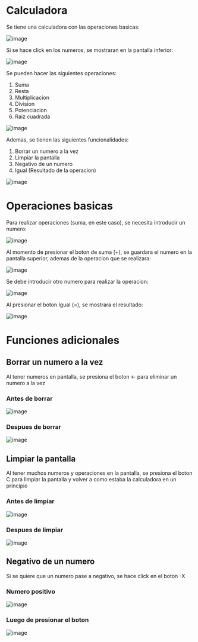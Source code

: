# Calculadora

Se tiene una calculadora con las operaciones basicas:


![image](https://github.com/Barriose01/CalculadoraReact/assets/107152796/f7833b97-723d-410b-a41a-b4ac5430b4ce)


Si se hace click en los numeros, se mostraran en la pantalla inferior:


![image](https://github.com/Barriose01/CalculadoraReact/assets/107152796/20c1d638-50d7-4872-ba9b-f9173f62b240)


Se pueden hacer las siguientes operaciones:

1) Suma
2) Resta
3) Multiplicacion
4) Division
5) Potenciacion
6) Raiz cuadrada


![image](https://github.com/Barriose01/CalculadoraReact/assets/107152796/96554e2d-8019-4523-83c3-4cc041e94e75)


Ademas, se tienen las siguientes funcionalidades:

1) Borrar un numero a la vez
2) Limpiar la pantalla
3) Negativo de un numero
4) Igual (Resultado de la operacion)


![image](https://github.com/Barriose01/CalculadoraReact/assets/107152796/442c0ab8-77fc-4b31-9003-2690b38ab41e)


# Operaciones basicas

Para realizar operaciones (suma, en este caso), se necesita introducir un numero:


![image](https://github.com/Barriose01/CalculadoraReact/assets/107152796/04c127c2-b403-4aa7-93ec-6c89d150ac92)


Al momento de presionar el boton de suma (+), se guardara el numero en la pantalla superior, ademas de la operacion que se realizara:


![image](https://github.com/Barriose01/CalculadoraReact/assets/107152796/0e28c92a-755e-4cb5-bf3d-664743a98c53)


Se debe introducir otro numero para realizar la operacion:


![image](https://github.com/Barriose01/CalculadoraReact/assets/107152796/0001e8a3-4ba8-4d20-9228-e28e5024bbb3)


Al presionar el boton Igual (=), se mostrara el resultado:


![image](https://github.com/Barriose01/CalculadoraReact/assets/107152796/5a5dfddb-9452-4e62-afa1-862012a70b62)



# Funciones adicionales

## Borrar un numero a la vez

Al tener numeros en pantalla, se presiona el boton ← para eliminar un numero a la vez

### Antes de borrar


![image](https://github.com/Barriose01/CalculadoraReact/assets/107152796/d3491546-fcce-4a98-8200-634118168cf7)


### Despues de borrar


![image](https://github.com/Barriose01/CalculadoraReact/assets/107152796/cc608894-6828-4576-a6f0-c9641ed777e3)


## Limpiar la pantalla

Al tener muchos numeros y operaciones en la pantalla, se presiona el boton C para limpiar la pantalla y volver a como estaba la calculadora en un principio

### Antes de limpiar


![image](https://github.com/Barriose01/CalculadoraReact/assets/107152796/ccd5d783-33ba-4d2f-a0da-d812cc0f98ac)

### Despues de limpiar


![image](https://github.com/Barriose01/CalculadoraReact/assets/107152796/eaac7934-1689-44b5-a2aa-8ea8906dba02)


## Negativo de un numero

Si se quiere que un numero pase a negativo, se hace click en el boton -X

### Numero positivo


![image](https://github.com/Barriose01/CalculadoraReact/assets/107152796/bdd0bc49-630e-467e-99f0-717945c0d5cc)

### Luego de presionar el boton


![image](https://github.com/Barriose01/CalculadoraReact/assets/107152796/d5915070-2301-43ba-8812-03a0886de437)











